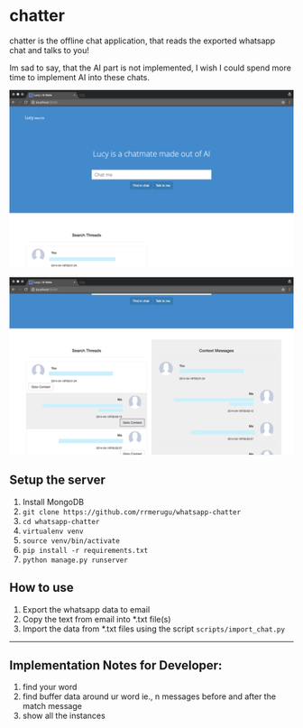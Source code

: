 # chatter 

chatter is the offline chat application, that reads the exported 
whatsapp chat and talks to you!

Im sad to say, that the AI part is not implemented, I wish I could spend
more time to implement AI into these chats.


![Overview](assets/img/overview.png)

![Overview](assets/img/context.png)

## Setup the server 

1. Install MongoDB
2. `git clone https://github.com/rrmerugu/whatsapp-chatter`
3. `cd whatsapp-chatter`
4. `virtualenv venv`
5. `source venv/bin/activate`
6. `pip install -r requirements.txt`
7. `python manage.py runserver`

## How to use

1. Export the whatsapp data to email 
2. Copy the text from email into *.txt file(s)
3. Import the data from *.txt files using the script `scripts/import_chat.py`


 -----
 
## Implementation Notes for Developer:
1. find your word
2. find buffer data around ur word ie., n messages before and after 
the match message
3. show all the instances 
